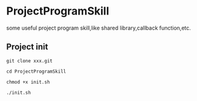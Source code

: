 # ProjectProgramSkill
some useful project program skill,like shared library,callback function,etc.

## Project init

```shell
git clone xxx.git

cd ProjectProgramSkill

chmod +x init.sh

./init.sh
```
